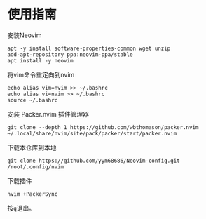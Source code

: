 # 使用指南

安装Neovim
```
apt -y install software-properties-common wget unzip
add-apt-repository ppa:neovim-ppa/stable
apt install -y neovim
```
将vim命令重定向到nvim
```
echo alias vim=nvim >> ~/.bashrc
echo alias vi=nvim >> ~/.bashrc
source ~/.bashrc
```

安装 Packer.nvim 插件管理器

```
git clone --depth 1 https://github.com/wbthomason/packer.nvim ~/.local/share/nvim/site/pack/packer/start/packer.nvim
```

下载本仓库到本地

```
git clone https://github.com/yym68686/Neovim-config.git /root/.config/nvim
```

下载插件
```
nvim +PackerSync
```

按`q`退出。
